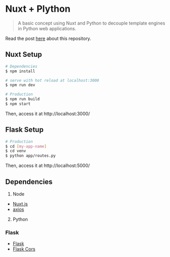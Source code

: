 # Nuxt + Plython

> A basic concept using Nuxt and Python to decouple template engines in Python web applications.

Read the post [here](https://www.codementor.io/lautiamkok/) about this repository.

## Nuxt Setup

``` bash
# Dependencies
$ npm install

# serve with hot reload at localhost:3000
$ npm run dev

# Production
$ npm run build
$ npm start
```

Then, access it at http://localhost:3000/

## Flask Setup

``` bash
# Production
$ cd [my-app-name]
$ cd venv
$ python app/routes.py
```

Then, access it at http://localhost:5000/

## Dependencies

1. Node

* [Nuxt.js](https://nuxtjs.org/)
* [axios](https://github.com/mzabriskie/axios)

2. Python

### Flask

* [Flask](http://flask.pocoo.org/docs/1.0/)
* [Flask Cors](https://flask-cors.readthedocs.io/en/latest/)
